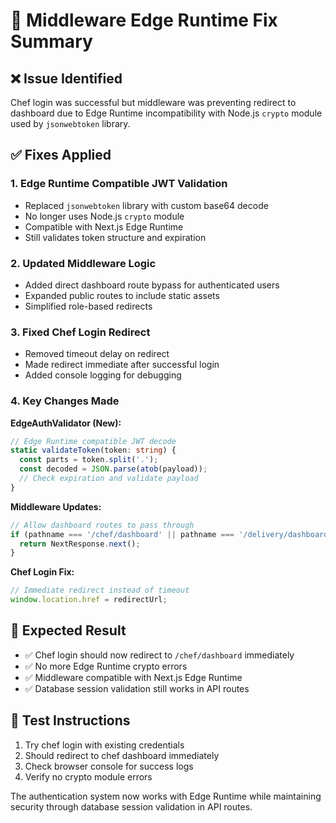 # 🔧 **Middleware Edge Runtime Fix Summary**

## ❌ **Issue Identified**
Chef login was successful but middleware was preventing redirect to dashboard due to Edge Runtime incompatibility with Node.js `crypto` module used by `jsonwebtoken` library.

## ✅ **Fixes Applied**

### 1. **Edge Runtime Compatible JWT Validation**
- Replaced `jsonwebtoken` library with custom base64 decode
- No longer uses Node.js `crypto` module
- Compatible with Next.js Edge Runtime
- Still validates token structure and expiration

### 2. **Updated Middleware Logic**
- Added direct dashboard route bypass for authenticated users
- Expanded public routes to include static assets
- Simplified role-based redirects

### 3. **Fixed Chef Login Redirect**
- Removed timeout delay on redirect
- Made redirect immediate after successful login
- Added console logging for debugging

### 4. **Key Changes Made**

**EdgeAuthValidator (New):**
```typescript
// Edge Runtime compatible JWT decode
static validateToken(token: string) {
  const parts = token.split('.');
  const decoded = JSON.parse(atob(payload));
  // Check expiration and validate payload
}
```

**Middleware Updates:**
```typescript
// Allow dashboard routes to pass through
if (pathname === '/chef/dashboard' || pathname === '/delivery/dashboard') {
  return NextResponse.next();
}
```

**Chef Login Fix:**
```typescript
// Immediate redirect instead of timeout
window.location.href = redirectUrl;
```

## 🎯 **Expected Result**
- ✅ Chef login should now redirect to `/chef/dashboard` immediately
- ✅ No more Edge Runtime crypto errors
- ✅ Middleware compatible with Next.js Edge Runtime
- ✅ Database session validation still works in API routes

## 🚀 **Test Instructions**
1. Try chef login with existing credentials
2. Should redirect to chef dashboard immediately
3. Check browser console for success logs
4. Verify no crypto module errors

The authentication system now works with Edge Runtime while maintaining security through database session validation in API routes.